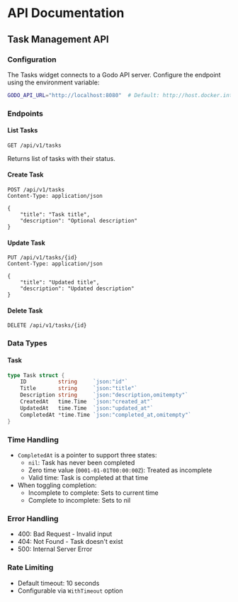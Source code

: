 # API Documentation

## Task Management API

### Configuration
The Tasks widget connects to a Godo API server. Configure the endpoint using the environment variable:
```bash
GODO_API_URL="http://localhost:8080"  # Default: http://host.docker.internal:8080
```

### Endpoints

#### List Tasks
```
GET /api/v1/tasks
```
Returns list of tasks with their status.

#### Create Task
```
POST /api/v1/tasks
Content-Type: application/json

{
    "title": "Task title",
    "description": "Optional description"
}
```

#### Update Task
```
PUT /api/v1/tasks/{id}
Content-Type: application/json

{
    "title": "Updated title",
    "description": "Updated description"
}
```

#### Delete Task
```
DELETE /api/v1/tasks/{id}
```

### Data Types

#### Task
```go
type Task struct {
    ID          string     `json:"id"`
    Title       string     `json:"title"`
    Description string     `json:"description,omitempty"`
    CreatedAt   time.Time  `json:"created_at"`
    UpdatedAt   time.Time  `json:"updated_at"`
    CompletedAt *time.Time `json:"completed_at,omitempty"`
}
```

### Time Handling
- `CompletedAt` is a pointer to support three states:
  - `nil`: Task has never been completed
  - Zero time value (`0001-01-01T00:00:00Z`): Treated as incomplete
  - Valid time: Task is completed at that time
- When toggling completion:
  - Incomplete to complete: Sets to current time
  - Complete to incomplete: Sets to nil

### Error Handling
- 400: Bad Request - Invalid input
- 404: Not Found - Task doesn't exist
- 500: Internal Server Error

### Rate Limiting
- Default timeout: 10 seconds
- Configurable via `WithTimeout` option 